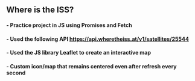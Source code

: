 ## Where is the ISS?

#### - Practice project in JS using Promises and Fetch
#### - Used the following API https://api.wheretheiss.at/v1/satellites/25544
#### - Used the JS library Leaflet to create an interactive map
#### - Custom icon/map that remains centered even after refresh every second